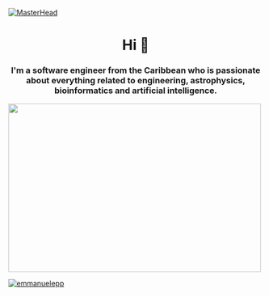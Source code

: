  [![MasterHead](https://giffiles.alphacoders.com/212/212812.gif)](https://emmanuelepp.com/)
<h1 align="center">Hi 👋
<h3 align="center">I'm a software engineer from the Caribbean who is passionate about everything related to engineering, astrophysics, bioinformatics and artificial intelligence.</h3>
<img src="https://animesher.com/orig/2/204/2045/20456/animesher.com_gif-ghost-in-the-shell-coding-2045678.gif" width="500" height="333">
<p align="left"> <a href="https://twitter.com/emmanuelepp" target="blank"><img src="https://img.shields.io/twitter/follow/emmanuelepp?logo=twitter&style=for-the-badge" alt="emmanuelepp" /></a> </p>


